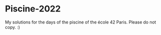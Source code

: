 # Piscine-2022
My solutions for the days of the piscine of the école 42 Paris. 
Please do not copy. :)
